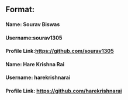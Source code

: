 ## Format:

#### Name: Sourav Biswas
#### Username:sourav1305
#### Profile Link:https://github.com/sourav1305

#### Name: Hare Krishna Rai
#### Username: harekrishnarai
#### Profile Link: https://github.com/harekrishnarai
